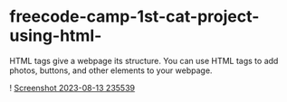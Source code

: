 # freecode-camp-1st-cat-project-using-html-

HTML tags give a webpage its structure. You can use HTML tags to add photos, buttons, and other elements to your webpage.

! [Screenshot 2023-08-13 235539](https://github.com/Iqrakhan1/freecode-camp-1st-cat-project-using-html-/assets/57977545/eee233ed-a017-46ae-91e3-13e60203cb15)
